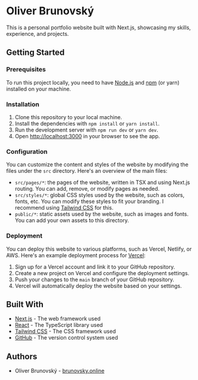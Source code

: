 # Oliver Brunovský

This is a personal portfolio website built with Next.js, showcasing my skills, experience, and projects.

## Getting Started

### Prerequisites

To run this project locally, you need to have [Node.js](https://external.ink?to=/nodejs.org/en) and [npm](https://external.ink?to=/npmjs.com/) (or yarn) installed on your machine.

### Installation

1. Clone this repository to your local machine.
2. Install the dependencies with `npm install` or `yarn install`.
3. Run the development server with `npm run dev` or `yarn dev`.
4. Open [http://localhost:3000](https://external.ink?to=/localhost:3000) in your browser to see the app.

### Configuration

You can customize the content and styles of the website by modifying the files under the `src` directory. Here's an overview of the main files:

- `src/pages/*`: the pages of the website, written in TSX and using Next.js routing. You can add, remove, or modify pages as needed.
- `src/styles/*`: global CSS styles used by the website, such as colors, fonts, etc. You can modify these styles to fit your branding. I recommend using [Tailwind CSS](https://external.ink?to=/tailwindcss.com/) for this.
- `public/*`: static assets used by the website, such as images and fonts. You can add your own assets to this directory.

### Deployment

You can deploy this website to various platforms, such as Vercel, Netlify, or AWS. Here's an example deployment process for [Vercel](https://external.ink?to=/vercel.com/):

1. Sign up for a Vercel account and link it to your GitHub repository.
2. Create a new project on Vercel and configure the deployment settings.
3. Push your changes to the `main` branch of your GitHub repository.
4. Vercel will automatically deploy the website based on your settings.

## Built With

- [Next.js](https://external.ink?to=/nextjs.org/) - The web framework used
- [React](https://external.ink?to=/reactjs.org/) - The TypeScript library used
- [Tailwind CSS](https://external.ink?to=/tailwindcss.com/) - The CSS framework used
- [GitHub](https://external.ink?to=/github.com/) - The version control system used

## Authors

- Oliver Brunovský - [brunovsky.online](https://external.ink?to=/brunovsky.online/)


